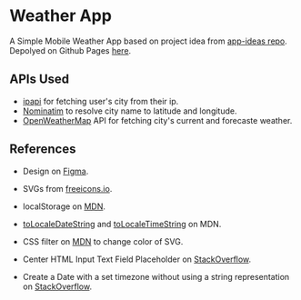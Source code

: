 # Weather App

A Simple Mobile Weather App based on project idea from [app-ideas repo](https://github.com/florinpop17/app-ideas/blob/master/Projects/1-Beginner/Weather-App.md). Depolyed on Github Pages [here](https://deadmercury.github.io/implement-app-ideas/beginner/Weather-App/index.html).

## APIs Used

- [ipapi](https://ipapi.co/api/#location-of-a-specific-ip) for fetching user's city from their ip.
- [Nominatim](https://nominatim.org/release-docs/develop/api/Search/) to resolve city name to latitude and longitude.
- [OpenWeatherMap](https://openweathermap.org/api) API for fetching city's current and forecaste weather.

## References

- Design on [Figma](https://www.figma.com/file/zMTWoR6OCqLNN3uaVNqgNI/Weather-App).

- SVGs from [freeicons.io](https://freeicons.io/).

- localStorage on [MDN](https://developer.mozilla.org/en-US/docs/Web/API/Window/localStorage).

- [toLocaleDateString](https://developer.mozilla.org/en-US/docs/Web/JavaScript/Reference/Global_Objects/Date/toLocaleDateString#using_options) and [toLocaleTimeString](https://developer.mozilla.org/en-US/docs/Web/JavaScript/Reference/Global_Objects/Date/toLocaleTimeString#using_options) on MDN.

- CSS filter on [MDN](https://developer.mozilla.org/en-US/docs/Web/CSS/filter) to change color of SVG.

- Center HTML Input Text Field Placeholder on [StackOverflow](https://stackoverflow.com/a/15378182).

- Create a Date with a set timezone without using a string representation on [StackOverflow](https://stackoverflow.com/a/54453990).
